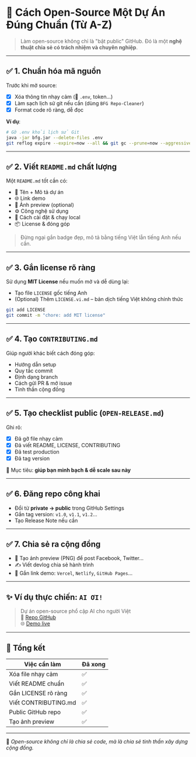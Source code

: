 # 🚀 Cách Open-Source Một Dự Án Đúng Chuẩn (Từ A-Z)

> Làm open-source không chỉ là "bật public" GitHub. Đó là một **nghệ thuật chia sẻ có trách nhiệm và chuyên nghiệp**.

---

## ✅ 1. Chuẩn hóa mã nguồn

Trước khi mở source:

- [x] Xóa thông tin nhạy cảm (🔐 `.env`, token...)
- [x] Làm sạch lịch sử git nếu cần (dùng `BFG Repo-Cleaner`)
- [x] Format code rõ ràng, dễ đọc

**Ví dụ**:
```bash
# Gỡ .env khỏi lịch sử Git
java -jar bfg.jar --delete-files .env
git reflog expire --expire=now --all && git gc --prune=now --aggressive
```

---

## ✅ 2. Viết `README.md` chất lượng

Một `README.md` tốt cần có:

- 📛 Tên + Mô tả dự án
- 🌐 Link demo
- 📸 Ảnh preview (optional)
- ⚙️ Công nghệ sử dụng
- 🚀 Cách cài đặt & chạy local
- 📦 License & đóng góp

> Đừng ngại gắn badge đẹp, mô tả bằng tiếng Việt lẫn tiếng Anh nếu cần.

---

## ✅ 3. Gắn license rõ ràng

Sử dụng **MIT License** nếu muốn mở và dễ dùng lại:

- Tạo file `LICENSE` gốc tiếng Anh
- (Optional) Thêm `LICENSE.vi.md` – bản dịch tiếng Việt không chính thức

```bash
git add LICENSE
git commit -m "chore: add MIT license"
```

---

## ✅ 4. Tạo `CONTRIBUTING.md`

Giúp người khác biết cách đóng góp:

- Hướng dẫn setup
- Quy tắc commit
- Định dạng branch
- Cách gửi PR & mở issue
- Tinh thần cộng đồng

---

## ✅ 5. Tạo checklist public (`OPEN-RELEASE.md`)

Ghi rõ:

- [x] Đã gỡ file nhạy cảm
- [x] Đã viết README, LICENSE, CONTRIBUTING
- [x] Đã test production
- [x] Đã tag version

🎯 Mục tiêu: **giúp bạn minh bạch & dễ scale sau này**

---

## ✅ 6. Đăng repo công khai

- Đổi từ **private → public** trong GitHub Settings
- Gắn tag version: `v1.0`, `v1.1`, `v1.2`…
- Tạo Release Note nếu cần

---

## ✅ 7. Chia sẻ ra cộng đồng

- 📸 Tạo ảnh preview (PNG) để post Facebook, Twitter...
- ✍️ Viết devlog chia sẻ hành trình
- 🧩 Gắn link demo: `Vercel`, `Netlify`, `GitHub Pages`...

---

## ✨ Ví dụ thực chiến: `AI ƠI!`

> Dự án open-source phổ cập AI cho người Việt  
> 📂 [Repo GitHub](https://github.com/quang06091988/ai-oi-app)  
> 🌐 [Demo live](https://ai-oi-app.vercel.app)

---

## 📌 Tổng kết

| Việc cần làm         | Đã xong |
|----------------------|--------|
| Xóa file nhạy cảm     | ✅     |
| Viết README chuẩn     | ✅     |
| Gắn LICENSE rõ ràng   | ✅     |
| Viết CONTRIBUTING.md  | ✅     |
| Public GitHub repo    | ✅     |
| Tạo ảnh preview       | ✅     |

---

🧠 *Open-source không chỉ là chia sẻ code, mà là chia sẻ tinh thần xây dựng cộng đồng.*
